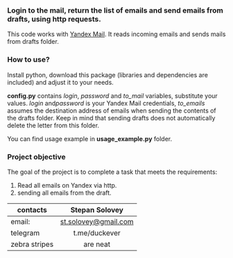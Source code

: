 ### Login to the mail, return the list of emails and send emails from drafts, using http requests.

This code works with [Yandex Mail](https://mail.yandex.ru/ "Yandex Mail"). It reads incoming emails and sends mails from drafts folder.

### How to use?

Install python, download this package (libraries and dependencies are included) and adjust it to your needs.

**config.py** contains *login*, *password* and *to_mail* variables, substitute your values. *login* and*password* is your Yandex Mail credentials, *to_emails* assumes the destination address of emails when sending the contents of the drafts folder. Keep in mind that sending drafts does not automatically delete the letter from this folder.

You can find usage example in **usage_example.py** folder.

### Project objective

The goal of the project is to complete a task that meets the requirements: 
1. Read all emails on Yandex via http.
2. sending all emails from the draft.

| contacts        | Stepan Solovey |
| ------------- |:-------------:| 
| email:      | st.solovey@gmail.com |
| telegram      | t.me/duckever      |   
| zebra stripes | are neat      |    
